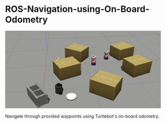 # ROS-Navigation-using-On-Board-Odometry
![ScreenShot](Gazebo_env_img.PNG)

Navigate through provided waypoints using Turtlebot's on-board odometry.
